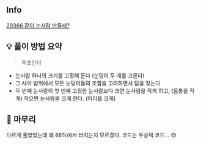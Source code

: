 ## Info
[20366 같이 눈사람 만들래?](https://www.acmicpc.net/problem/20366)

## 💡 풀이 방법 요약
> 투포인터
- 눈사람 하나의 크기를 고정해 둔다 (눈덩이 두 개를 고른다)
- 그 사이 범위에서 모든 눈덩이들의 조합을 고려하면서 답을 찾는다
- 두 번째 눈사람이 첫 번째 고정한 눈사람보다 크면 눈사람을 작게 하고, (몸통을 작게) 작으면 눈사람을 크게 한다. (머리를 크게)

## 🙂 마무리
다르게 풀었었는데 왜 86%에서 터지는지 모르겠다. 코드는 우승택 코드... 😔